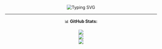 <div align="center">

<p>
  <img src="https://readme-typing-svg.demolab.com?font=Comic+Neue+&weight=600&size=35&duration=2000&pause=350&color=3D83DD&center=true&vCenter=true&random=true&width=500&height=150&lines=+Demonslayerrrr;Mr.Sigma2345;AI+developer;React+%2F+HTML+%2F+SCSS+%2F+JS;Python+%2F+Flask" alt="Typing SVG" />
</p>

---

📊 **GitHub Stats:**

![](https://github-readme-stats.vercel.app/api?username=Demonslayerrrr&theme=github_dark&hide_border=true&include_all_commits=false&count_private=false)<br/>
![](https://github-readme-streak-stats.herokuapp.com/?user=Demonslayerrrr&theme=github_dark&hide_border=true)<br/>
![](https://github-readme-stats.vercel.app/api/top-langs/?username=Demonslayerrrr&theme=github_dark&hide_border=true&include_all_commits=false&count_private=false&layout=compact)

</div>
